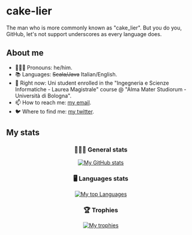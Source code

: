 # cake-lier
The man who is more commonly known as "cake_lier". But you do you, GitHub, let's not support underscores as every language does.

## About me

- 🧔🏻‍♂️ Pronouns: he/him.
- 📚 Languages: ~~Scala/Java~~ Italian/English.
- 🌱 Right now: Uni student enrolled in the "Ingegneria e Scienze Informatiche - Laurea Magistrale" course @ "Alma Mater Studiorum - Università di Bologna".
- 📫 How to reach me: [my email](mailto:matteo.castellucci@outlook.com).
- 🐦 Where to find me: [my twitter](https://twitter.com/cake_lier).

## My stats

<div align="center">

  ### 👨🏻‍💻 General stats

  [![My GitHub stats](https://github-readme-stats.vercel.app/api?username=cake-lier&show_icons=true&theme=monokai&count_private=true)](https://github.com/anuraghazra/github-readme-stats)
  
  ### 🖥️ Languages stats
  
  [![My top Languages](https://github-readme-stats.vercel.app/api/top-langs/?username=cake-lier&show_icons=true&theme=monokai&count_private=true)](https://github.com/anuraghazra/github-readme-stats)
  
  ### 🏆 Trophies
  
  [![My trophies](https://github-profile-trophy.vercel.app/?username=cake-lier&theme=monokai&column=7)](https://github.com/ryo-ma/github-profile-trophy)
  
</div>
